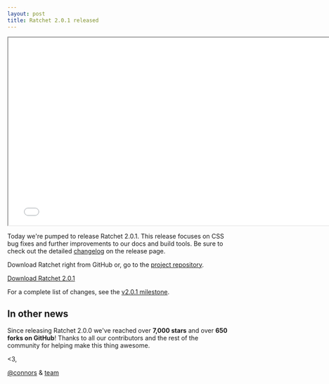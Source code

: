 ```yaml
---
layout: post
title: Ratchet 2.0.1 released
---
```


<iframe width="760" height="428" src="//www.youtube.com/embed/otCpCn0l4Wo" allowfullscreen></iframe>

Today we're pumped to release Ratchet 2.0.1. This release focuses on CSS bug fixes and further improvements to our docs and build tools. Be sure to check out the detailed [changelog](https://github.com/twbs/ratchet/releases/tag/v2.0.1) on the release page.

Download Ratchet right from GitHub or, go to the [project repository](https://github.com/twbs/ratchet).

<a class="btn-link btn-link-ratchet" href="https://github.com/twbs/ratchet/archive/v2.0.1.zip">Download Ratchet 2.0.1</a>

For a complete list of changes, see the [v2.0.1 milestone](https://github.com/twbs/ratchet/issues?q=state%3Aclosed+type%3Aissue+milestone%3A2.0.1).

## In other news

Since releasing Ratchet 2.0.0 we've reached over **7,000 stars** and over **650 forks on GitHub**! Thanks to all our contributors and the rest of the community for helping make this thing awesome.


<3,

[@connors](https://twitter.com/connors) & [team](https://github.com/orgs/twbs/members)